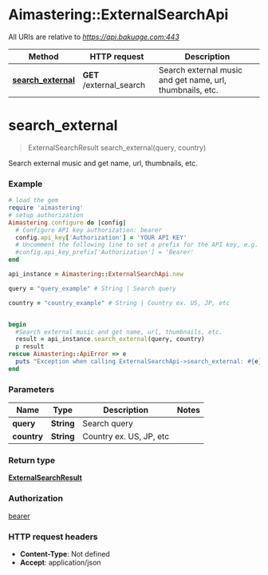 # Aimastering::ExternalSearchApi

All URIs are relative to *https://api.bakuage.com:443*

Method | HTTP request | Description
------------- | ------------- | -------------
[**search_external**](ExternalSearchApi.md#search_external) | **GET** /external_search | Search external music and get name, url, thumbnails, etc.


# **search_external**
> ExternalSearchResult search_external(query, country)

Search external music and get name, url, thumbnails, etc.

### Example
```ruby
# load the gem
require 'aimastering'
# setup authorization
Aimastering.configure do |config|
  # Configure API key authorization: bearer
  config.api_key['Authorization'] = 'YOUR API KEY'
  # Uncomment the following line to set a prefix for the API key, e.g. 'Bearer' (defaults to nil)
  #config.api_key_prefix['Authorization'] = 'Bearer'
end

api_instance = Aimastering::ExternalSearchApi.new

query = "query_example" # String | Search query

country = "country_example" # String | Country ex. US, JP, etc


begin
  #Search external music and get name, url, thumbnails, etc.
  result = api_instance.search_external(query, country)
  p result
rescue Aimastering::ApiError => e
  puts "Exception when calling ExternalSearchApi->search_external: #{e}"
end
```

### Parameters

Name | Type | Description  | Notes
------------- | ------------- | ------------- | -------------
 **query** | **String**| Search query | 
 **country** | **String**| Country ex. US, JP, etc | 

### Return type

[**ExternalSearchResult**](ExternalSearchResult.md)

### Authorization

[bearer](../README.md#bearer)

### HTTP request headers

 - **Content-Type**: Not defined
 - **Accept**: application/json




